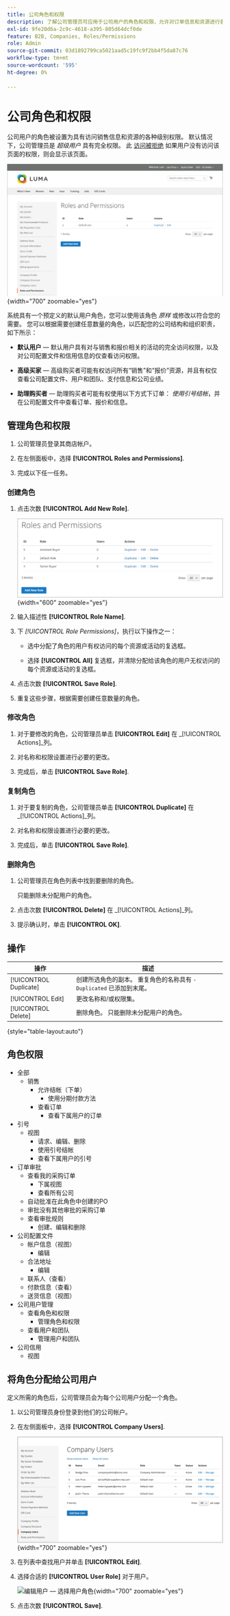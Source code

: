 ```yaml
---
title: 公司角色和权限
description: 了解公司管理员可应用于公司用户的角色和权限，允许对订单信息和资源进行各种级别的访问。
exl-id: 9fe20d6a-2c9c-4618-a395-805d64dcf0de
feature: B2B, Companies, Roles/Permissions
role: Admin
source-git-commit: 03d1892799ca5021aad5c19fc9f2bb4f5da87c76
workflow-type: tm+mt
source-wordcount: '595'
ht-degree: 0%

---
```


# 公司角色和权限

公司用户的角色被设置为具有访问销售信息和资源的各种级别权限。 默认情况下，公司管理员是 _超级用户_ 具有完全权限。 此 [访问被拒绝](../content-design/pages.md#access-denied) 如果用户没有访问该页面的权限，则会显示该页面。

![具有默认角色的“角色和权限”页面](./assets/company-roles-permissions.png){width="700" zoomable="yes"}

系统具有一个预定义的默认用户角色，您可以使用该角色 _原样_ 或修改以符合您的需要。 您可以根据需要创建任意数量的角色，以匹配您的公司结构和组织职责，如下所示：

- **默认用户**  — 默认用户具有对与销售和报价相关的活动的完全访问权限，以及对公司配置文件和信用信息的仅查看访问权限。

- **高级买家**  — 高级购买者可能有权访问所有“销售”和“报价”资源，并且有权仅查看公司配置文件、用户和团队、支付信息和公司业绩。

- **助理购买者**  — 助理购买者可能有权使用以下方式下订单： _使用引号结帐_，并在公司配置文件中查看订单、报价和信息。

## 管理角色和权限

1. 公司管理员登录其商店帐户。

1. 在左侧面板中，选择 **[!UICONTROL Roles and Permissions]**.

1. 完成以下任一任务。

### 创建角色

1. 点击次数 **[!UICONTROL Add New Role]**.

   ![添加新角色](./assets/company-roles-permissions-add-storefront.png){width="600" zoomable="yes"}

1. 输入描述性 **[!UICONTROL Role Name]**.

1. 下 _[!UICONTROL Role Permissions]_，执行以下操作之一：

   - 选中分配了角色的用户有权访问的每个资源或活动的复选框。

   - 选择 **[!UICONTROL All]** 复选框，并清除分配给该角色的用户无权访问的每个资源或活动的复选框。

1. 点击次数 **[!UICONTROL Save Role]**.

1. 重复这些步骤，根据需要创建任意数量的角色。

### 修改角色

1. 对于要修改的角色，公司管理员单击 **[!UICONTROL Edit]** 在 _[!UICONTROL Actions]_列。

1. 对名称和权限设置进行必要的更改。

1. 完成后，单击 **[!UICONTROL Save Role]**.

### 复制角色

1. 对于要复制的角色，公司管理员单击 **[!UICONTROL Duplicate]** 在 _[!UICONTROL Actions]_列。

1. 对名称和权限设置进行必要的更改。

1. 完成后，单击 **[!UICONTROL Save Role]**.

### 删除角色

1. 公司管理员在角色列表中找到要删除的角色。

   只能删除未分配用户的角色。

1. 点击次数 **[!UICONTROL Delete]** 在 _[!UICONTROL Actions]_列。

1. 提示确认时，单击 **[!UICONTROL OK]**.

## 操作

| 操作 | 描述 |
|-----------| ----------- |
| [!UICONTROL Duplicate] | 创建所选角色的副本。 重复角色的名称具有 `- Duplicated` 已添加到末尾。 |
| [!UICONTROL Edit] | 更改名称和/或权限集。 |
| [!UICONTROL Delete] | 删除角色。 只能删除未分配用户的角色。 |

{style="table-layout:auto"}

## 角色权限

- 全部
   - 销售
      - 允许结帐（下单）
         - 使用分期付款方法
      - 查看订单
         - 查看下属用户的订单
- 引号
   - 视图
      - 请求、编辑、删除
      - 使用引号结帐
      - 查看下属用户的引号
- 订单审批
   - 查看我的采购订单
      - 下属视图
      - 查看所有公司
   - 自动批准在此角色中创建的PO
   - 审批没有其他审批的采购订单
   - 查看审批规则
      - 创建、编辑和删除
- 公司配置文件
   - 帐户信息（视图）
      - 编辑
   - 合法地址
      - 编辑
   - 联系人（查看）
   - 付款信息（查看）
   - 送货信息（视图）
- 公司用户管理
   - 查看角色和权限
      - 管理角色和权限
   - 查看用户和团队
      - 管理用户和团队
- 公司信用
   - 视图

## 将角色分配给公司用户

定义所需的角色后，公司管理员会为每个公司用户分配一个角色。

1. 以公司管理员身份登录到他们的公司帐户。

1. 在左侧面板中，选择 **[!UICONTROL Company Users]**.

   ![公司用户](./assets/company-users-list-storefront.png){width="700" zoomable="yes"}

1. 在列表中查找用户并单击 **[!UICONTROL Edit]**.

1. 选择合适的 **[!UICONTROL User Role]** 对于用户。

   ![编辑用户 — 选择用户角色](./assets/company-user-assign-role.png){width="700" zoomable="yes"}

1. 点击次数 **[!UICONTROL Save]**.

